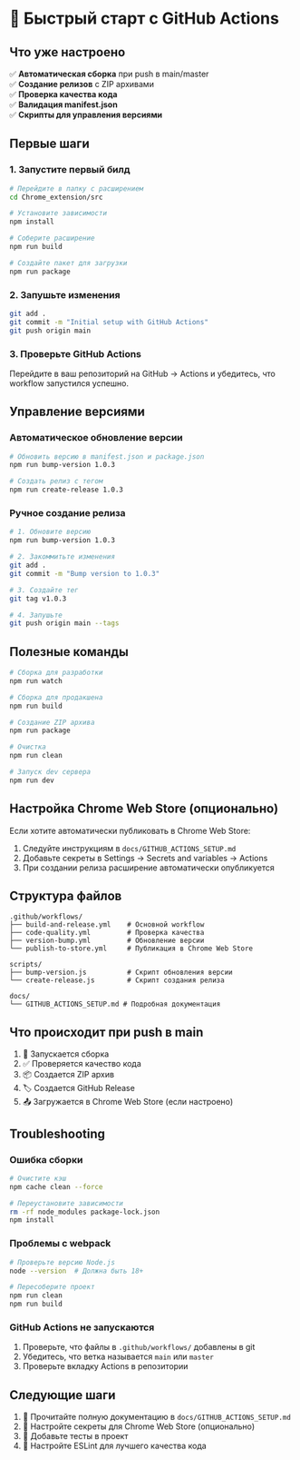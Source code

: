 # 🚀 Быстрый старт с GitHub Actions

## Что уже настроено

✅ **Автоматическая сборка** при push в main/master  
✅ **Создание релизов** с ZIP архивами  
✅ **Проверка качества кода**  
✅ **Валидация manifest.json**  
✅ **Скрипты для управления версиями**  

## Первые шаги

### 1. Запустите первый билд

```bash
# Перейдите в папку с расширением
cd Chrome_extension/src

# Установите зависимости
npm install

# Соберите расширение
npm run build

# Создайте пакет для загрузки
npm run package
```

### 2. Запушьте изменения

```bash
git add .
git commit -m "Initial setup with GitHub Actions"
git push origin main
```

### 3. Проверьте GitHub Actions

Перейдите в ваш репозиторий на GitHub → Actions и убедитесь, что workflow запустился успешно.

## Управление версиями

### Автоматическое обновление версии

```bash
# Обновить версию в manifest.json и package.json
npm run bump-version 1.0.3

# Создать релиз с тегом
npm run create-release 1.0.3
```

### Ручное создание релиза

```bash
# 1. Обновите версию
npm run bump-version 1.0.3

# 2. Закоммитьте изменения
git add .
git commit -m "Bump version to 1.0.3"

# 3. Создайте тег
git tag v1.0.3

# 4. Запушьте
git push origin main --tags
```

## Полезные команды

```bash
# Сборка для разработки
npm run watch

# Сборка для продакшена
npm run build

# Создание ZIP архива
npm run package

# Очистка
npm run clean

# Запуск dev сервера
npm run dev
```

## Настройка Chrome Web Store (опционально)

Если хотите автоматически публиковать в Chrome Web Store:

1. Следуйте инструкциям в `docs/GITHUB_ACTIONS_SETUP.md`
2. Добавьте секреты в Settings → Secrets and variables → Actions
3. При создании релиза расширение автоматически опубликуется

## Структура файлов

```
.github/workflows/
├── build-and-release.yml    # Основной workflow
├── code-quality.yml         # Проверка качества
├── version-bump.yml         # Обновление версии
└── publish-to-store.yml     # Публикация в Chrome Web Store

scripts/
├── bump-version.js          # Скрипт обновления версии
└── create-release.js        # Скрипт создания релиза

docs/
└── GITHUB_ACTIONS_SETUP.md # Подробная документация
```

## Что происходит при push в main

1. 🔄 Запускается сборка
2. ✅ Проверяется качество кода
3. 📦 Создается ZIP архив
4. 🏷️ Создается GitHub Release
5. 📤 Загружается в Chrome Web Store (если настроено)

## Troubleshooting

### Ошибка сборки
```bash
# Очистите кэш
npm cache clean --force

# Переустановите зависимости
rm -rf node_modules package-lock.json
npm install
```

### Проблемы с webpack
```bash
# Проверьте версию Node.js
node --version  # Должна быть 18+

# Пересоберите проект
npm run clean
npm run build
```

### GitHub Actions не запускаются
1. Проверьте, что файлы в `.github/workflows/` добавлены в git
2. Убедитесь, что ветка называется `main` или `master`
3. Проверьте вкладку Actions в репозитории

## Следующие шаги

1. 📖 Прочитайте полную документацию в `docs/GITHUB_ACTIONS_SETUP.md`
2. 🔧 Настройте секреты для Chrome Web Store (опционально)
3. 🧪 Добавьте тесты в проект
4. 📝 Настройте ESLint для лучшего качества кода